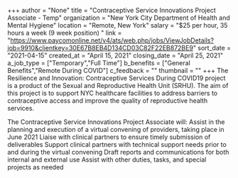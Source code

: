 +++
author = "None"
title = "Contraceptive Service Innovations Project Associate - Temp"
organization = "New York City Department of Health and Mental Hygiene"
location = "Remote, New York"
salary = "$25 per hour, 35 hours a week (9 week position) "
link = "https://www.paycomonline.net/v4/ats/web.php/jobs/ViewJobDetails?job=9910&clientkey=30E67B8EB4D134CD03C82F22EB872BE9"
sort_date = "2021-04-15"
created_at = "April 15, 2021"
closing_date = "April 25, 2021"
a_job_type = ["Temporary","Full Time"]
b_benefits = ["General Benefits","Remote During COVID"]
c_feedback = ""
thumbnail = ""
+++
The Resilience and Innovation: Contraceptive Services During COVID19 project is a product of the Sexual and Reproductive Health Unit (SRHU). The aim of this project is to support NYC healthcare facilities to address barriers to contraceptive access and improve the quality of reproductive health services. 

The Contraceptive Service Innovations Project Associate will:
Assist in the planning and execution of a virtual convening of providers, taking place in June 2021
Liaise with clinical partners to ensure timely submission of deliverables
Support clinical partners with technical support needs prior to and during the virtual convening
Draft reports and communications for both internal and external use
Assist with other duties, tasks, and special projects as needed